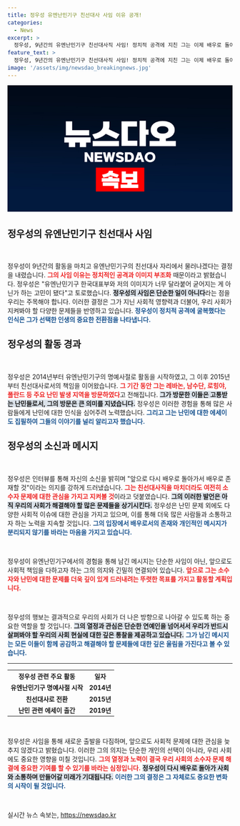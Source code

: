 ```yaml
---
title: 정우성 유엔난민기구 친선대사 사임 이유 공개!
categories:
  - News
excerpt: >
  정우성, 9년간의 유엔난민기구 친선대사직 사임! 정치적 공격에 지친 그는 이제 배우로 돌아가겠다며 새로운 결심을 다졌다. 소수자 문제에 대한 지속적인 관심을 약속한 그의 진솔한 이야기, 클릭해 보세요!
feature_text: >
  정우성, 9년간의 유엔난민기구 친선대사직 사임! 정치적 공격에 지친 그는 이제 배우로 돌아가겠다며 새로운 결심을 다졌다. 소수자 문제에 대한 지속적인 관심을 약속한 그의 진솔한 이야기, 클릭해 보세요!
image: '/assets/img/newsdao_breakingnews.jpg'
---
```


<p><img src="/assets/img/newsdao_breakingnews.jpg" alt="cryptoinkorea 속보" /></p>

<h2 data-ke-size="size26">정우성의 유엔난민기구 친선대사 사임</h2>

<p data-ke-size="size16">&nbsp;</p>

<p>정우성이 9년간의 활동을 마치고 유엔난민기구의 친선대사 자리에서 물러나겠다는 결정을 내렸습니다. <b><span style="color: #ee2323;">그의 사임 이유는 정치적인 공격과 이미지 부조화</span></b> 때문이라고 밝혔습니다. 정우성은 "유엔난민기구 한국대표부와 저의 이미지가 너무 달라붙어 굳어지는 게 아닌가 하는 고민이 됐다"고 토로했습니다. <b><span style="background-color: #21538527;">정우성의 사임은 단순한 일이 아니다</span></b>라는 점을 우리는 주목해야 합니다. 이러한 결정은 그가 지닌 사회적 영향력과 더불어, 우리 사회가 지켜봐야 할 다양한 문제들을 반영하고 있습니다. <b><span style="color: #1a5490;">정우성이 정치적 공격에 굴복했다는 인식은 그가 선택한 인생의 중요한 전환점을 나타냅니다.</span></b></p>

<h2 data-ke-size="size26">정우성의 활동 경과</h2>

<p data-ke-size="size16">&nbsp;</p>

<p>정우성은 2014년부터 유엔난민기구의 명예사절로 활동을 시작하였고, 그 이후 2015년부터 친선대사로서의 책임을 이어왔습니다. <b><span style="color: #ee2323;">그 기간 동안 그는 레바논, 남수단, 로힝야, 폴란드 등 주요 난민 발생 지역을 방문하였다</span></b>고 전해집니다. <b><span style="background-color: #21538527;">그가 방문한 이들은 고통받는 난민들로서, 그의 방문은 큰 의미를 지녔습니다.</span></b> 정우성은 이러한 경험을 통해 많은 사람들에게 난민에 대한 인식을 심어주려 노력했습니다. <b><span style="color: #1a5490;">그리고 그는 난민에 대한 에세이도 집필하여 그들의 이야기를 널리 알리고자 했습니다.</span></b></p>

<h2 data-ke-size="size26">정우성의 소신과 메시지</h2>

<p data-ke-size="size16">&nbsp;</p>

<p>정우성은 인터뷰를 통해 자신의 소신을 밝히며 "앞으로 다시 배우로 돌아가서 배우로 존재할 것"이라는 의지를 강하게 드러냈습니다. <b><span style="color: #ee2323;">그는 친선대사직을 마치더라도 여전히 소수자 문제에 대한 관심을 가지고 지켜볼 것</span></b>이라고 덧붙였습니다. <b><span style="background-color: #21538527;">그의 이러한 발언은 아직 우리의 사회가 해결해야 할 많은 문제들을 상기시킨다.</span></b> 정우성은 난민 문제 외에도 다양한 사회적 이슈에 대한 관심을 가지고 있으며, 이를 통해 더욱 많은 사람들과 소통하고자 하는 노력을 지속할 것입니다. <b><span style="color: #1a5490;">그의 입장에서 배우로서의 존재와 개인적인 메시지가 분리되지 않기를 바라는 마음을 가지고 있습니다.</span></b></p>

<p data-ke-size="size16">&nbsp;</p>

<p>정우성이 유엔난민기구에서의 경험을 통해 남긴 메시지는 단순한 사임이 아닌, 앞으로도 사회적 책임을 다하고자 하는 그의 의지와 긴밀히 연결되어 있습니다. <b><span style="color: #ee2323;">앞으로 그는 소수자와 난민에 대한 문제를 더욱 깊이 있게 드러내려는 뚜렷한 목표를 가지고 활동할 계획입니다.</span></b></p>

<p data-ke-size="size16">&nbsp;</p>

<p>정우성의 행보는 결과적으로 우리의 사회가 더 나은 방향으로 나아갈 수 있도록 하는 중요한 역할을 할 것입니다. <b><span style="background-color: #21538527;">그의 열정과 관심은 단순한 연예인을 넘어서서 우리가 반드시 살펴봐야 할 우리의 사회 현실에 대한 깊은 통찰을 제공하고 있습니다.</span></b> <b><span style="color: #1a5490;">그가 남긴 메시지는 모든 이들이 함께 공감하고 해결해야 할 문제들에 대한 깊은 울림을 가진다고 볼 수 있습니다.</span></b> </p>

<hr>

<table style="width: 100%;">
  <tr>
    <th style="text-align: center;"><b>정우성 관련 주요 활동</b></th>
    <th style="text-align: center;"><b>일자</b></th>
  </tr>
  <tr>
    <td style="text-align: center; height: 17px;"><b>유엔난민기구 명예사절 시작</b></td>
    <td style="text-align: center; height: 17px;"><b>2014년</b></td>
  </tr>
  <tr>
    <td style="text-align: center; height: 17px;"><b>친선대사로 전환</b></td>
    <td style="text-align: center; height: 17px;"><b>2015년</b></td>
  </tr>
  <tr>
    <td style="text-align: center; height: 17px;"><b>난민 관련 에세이 출간</b></td>
    <td style="text-align: center; height: 17px;"><b>2019년</b></td>
  </tr>
</table>

<p data-ke-size="size16">&nbsp;</p> 

<p>정우성은 사임을 통해 새로운 출발을 다짐하며, 앞으로도 사회적 문제에 대한 관심을 늦추지 않겠다고 밝혔습니다. 이러한 그의 의지는 단순한 개인의 선택이 아니라, 우리 사회에도 중요한 영향을 미칠 것입니다. <b><span style="color: #ee2323;">그의 열정과 노력이 결국 우리 사회의 소수자 문제 해결에 중요한 기여를 할 수 있기를 바라는 심정입니다.</span></b> <b><span style="background-color: #21538527;">정우성이 다시 배우로 돌아가 사회와 소통하며 만들어갈 미래가 기대됩니다.</span></b> <b><span style="color: #1a5490;">이러한 그의 결정은 그 자체로도 중요한 변화의 시작이 될 것입니다.</span></b> </p>

<p data-ke-size="size16">&nbsp;</p>
실시간 뉴스 속보는, <a href="https://newsdao.kr" rel="dofollow">https://newsdao.kr</a>


